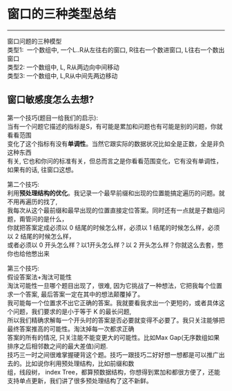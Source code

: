 # 窗口的三种类型总结

---

窗口问题的三种模型  
类型1:  一个数组中, 一个L..R从左往右的窗口, R往右一个数进窗口, L往右一个数出窗口    
类型2: 一个数组中, L, R从两边向中间移动   
类型3: 一个数组中, L,R从中间先两边移动  


## 窗口敏感度怎么去想?

第一个技巧(题目一给我们的启示):  
当有一个问题它描述的指标是S，有可能是累加和问题也有可能是别的问题，你就看看范围  
变化了这个指标有没有**单调性**。当然它跟实际的数据状况比如全是正数，全是非负这种东西  
有关, 它也和你问的标准有关，但总而言之是你看看范围变化，它有没有单调性，如果有的话, 往窗口这想。


第二个技巧:  
利用**预处理结构的优化**。我记录一个最早前缀和出现的位置能搞定遍历的问题。就不用再遍历的找了,  
我每次从这个最前缀和最早出现的位置直接定位答案。同时还有一点就是子数组问题，甭管问的是什么，  
你就把答案定成必须以 0 结尾的时候怎么样，必须以 1 结尾的时候怎么样，必须以 2 结尾的时候怎么样，  
或者必须以 0 开头怎么样？以1开头怎么样？以 2 开头怎么样？你就这么去套，憋你也给他憋出来

第三个技巧:  
假设答案法+淘汰可能性  
淘汰可能性一旦哪个题目出现了，很难, 因为它挑战了一种想法，它把我每个位置求一个答案, 最后答案一定在其中的想法颠覆掉了。  
我可能每一个位置求不出它正确的答案。我就要看我求出一个更短的，或者具体这个问题，我们要求的是小于等于 K 的最长问题,  
所以我们精确求解每一个开头时的答案是否必要就变得不必要了。我只关注能够把最终答案推高的可能性。淘汰掉每一次都求正确  
答案的所有的情况, 只关注能不能变更大的可能性。比如Max Gap(无序数组如果排序之后相邻数之间的最大差值)问题.  
技巧三一时之间很难掌握硬背这个题。技巧一跟技巧二好好想一想都是可以推广出去的。比如说你利用预处理结构，比如前缀和数  
组，线段树， index Tree，都算预数据结构，你想得到累加和都很方便了，还能支持单点更新，我们讲了很多预处理结构了这不新鲜。